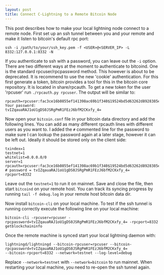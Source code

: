 ```yaml
---
layout: post
title: Connect C-Lightning to a Remote Bitcoin Node
---
```


This post describes how to make your local lightning node connect to a remote node. 
First set up an ssh tunnel between you and your remote and make it listen to bitcoin's 
default rpc port: 

    ssh -i /path/to/your/ssh_key.pem -f <USER>@<SERVER_IP> -L 8332:127.0.0.1:8332 -N

If you authenticate to ssh with a password, you can leave out the `-i` option. 
There are two different ways at the moment to authenticate to bitcoind. One is the standard
rpcuser/rpcpassword method. This however is about to be deprecated. It is recommend to use the
new 'cookie' authentication. For this first generate a token, bitcoin provides a tool for this 
in the bitcoin core repository. It is located in share/rpcauth. To get a new token for the user
'rpcuser' run `./rpcauth.py rpcuser`. The output will be similar to:

    rpcauth=rpcuser:fac3ce16b0855ef141398ac69b1f340$19524bd5d63262d8928385e5d8a694e3d0ec98046b540a1faa7d016c3622d8d3                                                                                                                                                                                     
    Your password:                                                                                                                                                                                                                                                                                       
    tvIZqauaRAJ1oU1gDS0JSRgPmR1FEzJ6bfM2CKxfy_4=

Now open your `bitcoin.conf` file in your bitcoin data directory and add the following lines. 
You can add as many different rpcauth lines with different users as you want to. I added the
`#` commented line for the password to make sure I can lookup the password again at a later stage,
however it can be left out. Ideally it should be stored only on the client side:

    txindex=1                                                                                                                                                                                                                                                                                            
    testnet=1                                                                                                                                                                                                                                                                                            
    whitelist=0.0.0.0/0                                                                                                                                                                                                                                                                                  
    server=1                                                                                                                                                                                                                                                                                             
    rpcauth=rpcuser:fac3ce16b0855ef141398ac69b1f340$19524bd5d63262d8928385e5d8a694e3d0ec98046b540a1faa7d016c3622d8d3                                                                                                                                                                                                                                                                                 
    # password = tvIZqauaRAJ1oU1gDS0JSRgPmR1FEzJ6bfM2CKxfy_4=
    rpcport=8332 
    
    
Leave out the `testnet=1` to run it on mainnet. Save and close the file, then start `bitcoind` on your remote host. 
You can track its syncing progress by running `tail -f debug.log` in your remote host bitcoin data dir. 

Now install `bitcoin-cli` on your local machine. To test if the ssh tunnel is running correctly execute the following 
line on your local machine:

    bitcoin-cli -rpcuser=rpcuser -rpcpassword=tvIZqauaRAJ1oU1gDS0JSRgPmR1FEzJ6bfM2CKxfy_4= -rpcport=8332 getblockchaininfo

Once the remote machine is synced start your local lightning daemon with:

    lightningd/lightningd --bitcoin-rpcuser=rpcuser --bitcoin-rpcpassword=tvIZqauaRAJ1oU1gDS0JSRgPmR1FEzJ6bfM2CKxfy_4=
    --bitcoin-rpcport=8332 --network=testnet --log-level=debug

Replace `--network=testnet` with `--network=bitcoin` to run mainnet.  When restarting your local machine, 
you need to re-open the ssh tunnel again.
